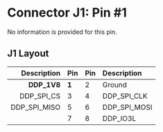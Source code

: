 # Connector J1: Pin #1

No information is provided for this pin.

## J1 Layout

| Description | Pin | Pin | Description |
|------------:|-----|-----|:------------|
|     **DDP_1V8** |  **1**  |  2  | Ground      |
|  DDP_SPI_CS |  3  |  4  | DDP_SPI_CLK |
|DDP_SPI_MISO |  5  |  6  | DDP_SPI_MOSI|
|             |  7  |  8  | DDP_IO3L    |
